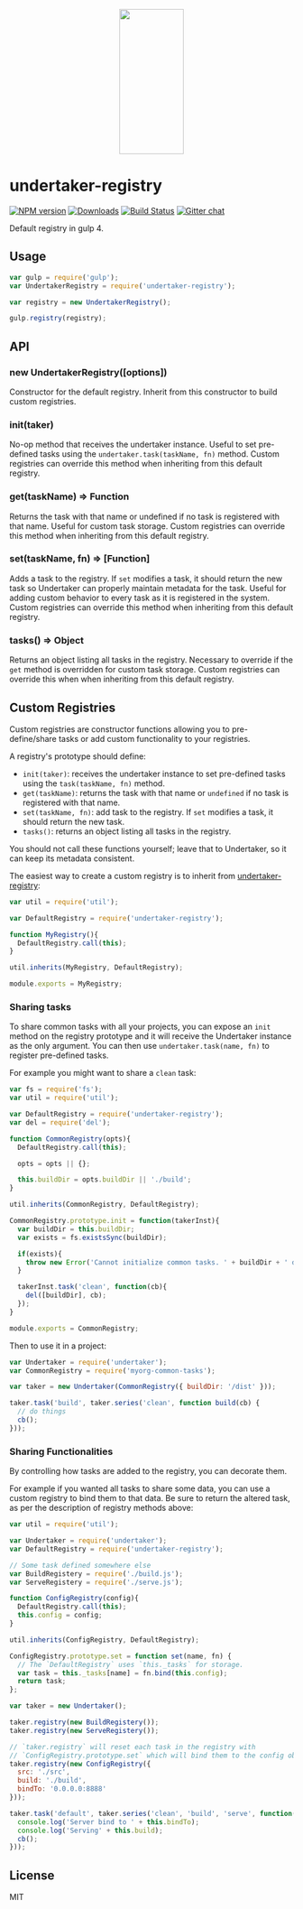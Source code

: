 <p align="center">
  <a href="http://gulpjs.com">
    <img height="257" width="114" src="https://raw.githubusercontent.com/gulpjs/artwork/master/gulp-2x.png">
  </a>
</p>

# undertaker-registry

[![NPM version][npm-image]][npm-url] [![Downloads][downloads-image]][npm-url] [![Build Status][travis-image]][travis-url] [![Gitter chat][gitter-image]][gitter-url]

Default registry in gulp 4.

## Usage

```js
var gulp = require('gulp');
var UndertakerRegistry = require('undertaker-registry');

var registry = new UndertakerRegistry();

gulp.registry(registry);
```

## API

### new UndertakerRegistry([options])

Constructor for the default registry.  Inherit from this constructor to build custom registries.

### init(taker)

No-op method that receives the undertaker instance.  Useful to set pre-defined tasks using the
`undertaker.task(taskName, fn)` method.  Custom registries can override this method when inheriting
from this default registry.

### get(taskName) => Function

Returns the task with that name or undefined if no task is registered with that name.  Useful for custom
task storage.  Custom registries can override this method when inheriting from this default registry.

### set(taskName, fn) => [Function]

Adds a task to the registry.  If `set` modifies a task, it should return the new task so Undertaker can
properly maintain metadata for the task.  Useful for adding custom behavior to every task as it is
registered in the system.  Custom registries can override this method when inheriting from this default
registry.

### tasks() => Object

Returns an object listing all tasks in the registry.  Necessary to override if the `get` method is overridden
for custom task storage.  Custom registries can override this when when inheriting from this default
registry.

## Custom Registries

Custom registries are constructor functions allowing you to pre-define/share tasks
or add custom functionality to your registries.

A registry's prototype should define:

- `init(taker)`: receives the undertaker instance to set pre-defined tasks using the `task(taskName, fn)` method.
- `get(taskName)`: returns the task with that name
   or `undefined` if no task is registered with that name.
- `set(taskName, fn)`: add task to the registry. If `set` modifies a task, it should return the new task.
- `tasks()`: returns an object listing all tasks in the registry.

You should not call these functions yourself; leave that to Undertaker, so it can
keep its metadata consistent.

The easiest way to create a custom registry is to inherit from
[undertaker-registry](https://www.npmjs.com/package/undertaker-registry):

```javascript
var util = require('util');

var DefaultRegistry = require('undertaker-registry');

function MyRegistry(){
  DefaultRegistry.call(this);
}

util.inherits(MyRegistry, DefaultRegistry);

module.exports = MyRegistry;
```

### Sharing tasks

To share common tasks with all your projects, you can expose an `init` method on the registry
prototype and it will receive the Undertaker instance as the only argument. You can then use
`undertaker.task(name, fn)` to register pre-defined tasks.

For example you might want to share a `clean` task:

```javascript
var fs = require('fs');
var util = require('util');

var DefaultRegistry = require('undertaker-registry');
var del = require('del');

function CommonRegistry(opts){
  DefaultRegistry.call(this);

  opts = opts || {};

  this.buildDir = opts.buildDir || './build';
}

util.inherits(CommonRegistry, DefaultRegistry);

CommonRegistry.prototype.init = function(takerInst){
  var buildDir = this.buildDir;
  var exists = fs.existsSync(buildDir);

  if(exists){
    throw new Error('Cannot initialize common tasks. ' + buildDir + ' directory exists.');
  }

  takerInst.task('clean', function(cb){
    del([buildDir], cb);
  });
}

module.exports = CommonRegistry;
```

Then to use it in a project:
```javascript
var Undertaker = require('undertaker');
var CommonRegistry = require('myorg-common-tasks');

var taker = new Undertaker(CommonRegistry({ buildDir: '/dist' }));

taker.task('build', taker.series('clean', function build(cb) {
  // do things
  cb();
}));
```

### Sharing Functionalities

By controlling how tasks are added to the registry, you can decorate them.

For example if you wanted all tasks to share some data,  you can use a custom registry
to bind them to that data. Be sure to return the altered task, as per the description
of registry methods above:

```javascript
var util = require('util');

var Undertaker = require('undertaker');
var DefaultRegistry = require('undertaker-registry');

// Some task defined somewhere else
var BuildRegistery = require('./build.js');
var ServeRegistery = require('./serve.js');

function ConfigRegistry(config){
  DefaultRegistry.call(this);
  this.config = config;
}

util.inherits(ConfigRegistry, DefaultRegistry);

ConfigRegistry.prototype.set = function set(name, fn) {
  // The `DefaultRegistry` uses `this._tasks` for storage.
  var task = this._tasks[name] = fn.bind(this.config);
  return task;
};

var taker = new Undertaker();

taker.registry(new BuildRegistery());
taker.registry(new ServeRegistery());

// `taker.registry` will reset each task in the registry with
// `ConfigRegistry.prototype.set` which will bind them to the config object.
taker.registry(new ConfigRegistry({
  src: './src',
  build: './build',
  bindTo: '0.0.0.0:8888'
}));

taker.task('default', taker.series('clean', 'build', 'serve', function(cb) {
  console.log('Server bind to ' + this.bindTo);
  console.log('Serving' + this.build);
  cb();
}));
```

## License

MIT

[downloads-image]: http://img.shields.io/npm/dm/undertaker-registry.svg
[npm-url]: https://npmjs.org/package/undertaker-registry
[npm-image]: http://img.shields.io/npm/v/undertaker-registry.svg

[travis-url]: https://travis-ci.org/gulpjs/undertaker-registry
[travis-image]: http://img.shields.io/travis/gulpjs/undertaker-registry.svg

[gitter-url]: https://gitter.im/gulpjs/gulp
[gitter-image]: https://badges.gitter.im/gulpjs/gulp.png

